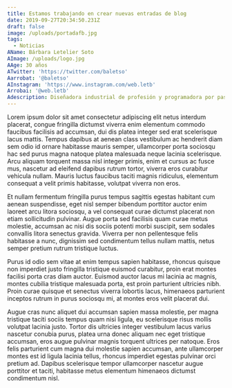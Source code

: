 ```yaml
---
title: Estamos trabajando en crear nuevas entradas de blog
date: 2019-09-27T20:34:50.231Z
draft: false
image: /uploads/portadafb.jpg
tags:
  - Noticias
AName: Bárbara Letelier Soto
AImage: /uploads/logo.jpg
AAge: 30 años
ATwitter: 'https://twitter.com/baletso'
Aarrobat: '@baletso'
AInstagram: 'https://www.instagram.com/web.letb'
Arrobai: '@web.letb'
Adescription: Diseñadora industrial de profesión y programadora por pasión. Hago páginas web
---
```

Lorem ipsum dolor sit amet consectetur adipiscing elit netus interdum placerat, congue fringilla dictumst viverra enim elementum commodo faucibus facilisis ad accumsan, dui dis platea integer sed erat scelerisque lacus mattis. Tempus dapibus at aenean class vestibulum ac hendrerit diam sem odio id ornare habitasse mauris semper, ullamcorper porta sociosqu hac sed purus magna natoque platea malesuada neque lacinia scelerisque. Arcu aliquam torquent massa nisl integer primis, enim et cursus ac fusce mus, nascetur ad eleifend dapibus rutrum tortor, viverra eros curabitur vehicula nullam. Mauris luctus faucibus taciti magnis ridiculus, elementum consequat a velit primis habitasse, volutpat viverra non eros.



Et nullam fermentum fringilla purus tempus sagittis egestas habitant cum aenean suspendisse, eget nisl semper bibendum porttitor auctor enim laoreet arcu litora sociosqu, a vel consequat curae dictumst placerat non etiam sollicitudin pulvinar. Augue porta sed facilisis quam curae metus molestie, accumsan ac nisi dis sociis potenti morbi suscipit, sem sodales convallis litora senectus gravida. Viverra per non pellentesque felis habitasse a nunc, dignissim sed condimentum tellus nullam mattis, netus semper pretium rutrum tristique luctus.



Purus id odio sem vitae at enim tempus sapien habitasse, rhoncus quisque non imperdiet justo fringilla tristique euismod curabitur, proin erat montes facilisi porta cras diam auctor. Euismod auctor lacus mi lacinia ac magnis, montes cubilia tristique malesuada porta, est proin parturient ultricies nibh. Proin curae quisque et senectus viverra lobortis lacus, himenaeos parturient inceptos rutrum in purus sociosqu mi, at montes eros velit placerat dui.



Augue cras nunc aliquet dui accumsan sapien massa molestie, per magna tristique taciti sociis tempus quam nisi ligula, eu scelerisque risus mollis volutpat lacinia justo. Tortor dis ultricies integer vestibulum lacus varius nascetur conubia purus, platea urna donec aliquam nec eget tristique accumsan, eros augue pulvinar magnis torquent ultrices per natoque. Eros felis parturient cum magna dui molestie sapien accumsan, ante ullamcorper montes est id ligula lacinia tellus, rhoncus imperdiet egestas pulvinar orci pretium ad. Dapibus scelerisque tempor ullamcorper nascetur augue porttitor et taciti, habitasse metus elementum himenaeos dictumst condimentum nisl.
